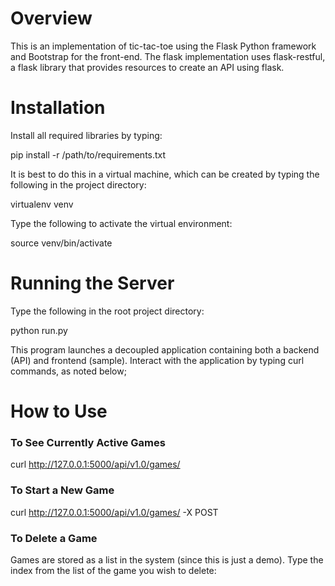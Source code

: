 # Overview
This is an implementation of tic-tac-toe using the Flask Python framework and Bootstrap for the front-end. The flask
implementation uses flask-restful, a flask library that provides resources to create an API using flask.

# Installation
Install all required libraries by typing:

pip install -r /path/to/requirements.txt

It is best to do this in a virtual machine, which can be created by typing the following in the project directory:

virtualenv venv

Type the following to activate the virtual environment:

source venv/bin/activate

# Running the Server
Type the following in the root project directory:

python run.py

This program launches a decoupled application containing both a backend (API) and frontend (sample).  Interact with the application by typing curl commands, as noted below;


# How to Use

### To See Currently Active Games
curl http://127.0.0.1:5000/api/v1.0/games/

### To Start a New Game
curl http://127.0.0.1:5000/api/v1.0/games/ -X POST

### To Delete a Game
Games are stored as a list in the system (since this is just a demo). Type the index from the list
of the game you wish to delete:
